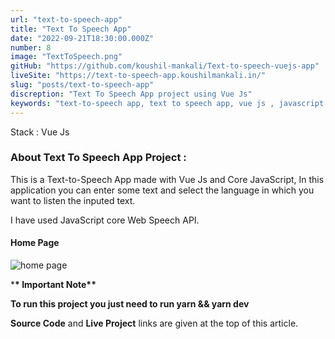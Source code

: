 ```yaml
---
url: "text-to-speech-app"
title: "Text To Speech App"
date: "2022-09-21T18:30:00.000Z"
number: 8
image: "TextToSpeech.png"
gitHub: "https://github.com/koushil-mankali/Text-to-speech-vuejs-app"
liveSite: "https://text-to-speech-app.koushilmankali.in/"
slug: "posts/text-to-speech-app"
discreption: "Text To Speech App project using Vue Js"
keywords: "text-to-speech app, text to speech app, vue js , javascript, web speech api, javascript web speech api, web speech api project, vue js project with source code, koushil, koushil mankali"
---
```


Stack : Vue Js

### About Text To Speech App Project :

This is a Text-to-Speech App made with Vue Js and Core JavaScript, In this application you can enter some text and select the language in which you want to listen the inputed text.

I have used JavaScript core Web Speech API.

#### Home Page

![home page](/Images/postImages/TextToSpeech.png)

\***\* Important Note\*\***

**To run this project you just need to run yarn && yarn dev**

**Source Code** and **Live Project** links are given at the top of this article.
